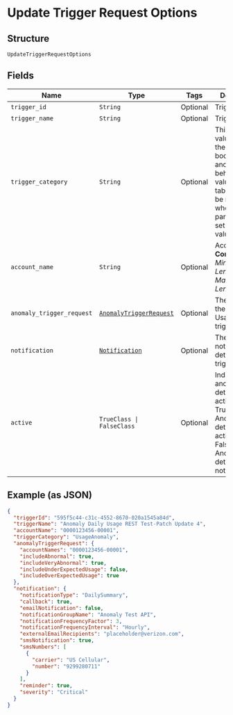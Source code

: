 
# Update Trigger Request Options

## Structure

`UpdateTriggerRequestOptions`

## Fields

| Name | Type | Tags | Description |
|  --- | --- | --- | --- |
| `trigger_id` | `String` | Optional | Trigger ID. |
| `trigger_name` | `String` | Optional | Trigger name. |
| `trigger_category` | `String` | Optional | This is the value to use in the request body to detect anomalous behaivior. The values in this table will only be relevant when this parameter is set to this value. |
| `account_name` | `String` | Optional | Account name.<br>**Constraints**: *Minimum Length*: `3`, *Maximum Length*: `32` |
| `anomaly_trigger_request` | [`AnomalyTriggerRequest`](../../doc/models/anomaly-trigger-request.md) | Optional | The details of the UsageAnomaly trigger. |
| `notification` | [`Notification`](../../doc/models/notification.md) | Optional | The notification details of the trigger. |
| `active` | `TrueClass \| FalseClass` | Optional | Indicates anomaly detection is active<br />True - Anomaly detection is active.<br />False - Anomaly detection is not active. |

## Example (as JSON)

```json
{
  "triggerId": "595f5c44-c31c-4552-8670-020a1545a84d",
  "triggerName": "Anomaly Daily Usage REST Test-Patch Update 4",
  "accountName": "0000123456-00001",
  "triggerCategory": "UsageAnomaly",
  "anomalyTriggerRequest": {
    "accountNames": "0000123456-00001",
    "includeAbnormal": true,
    "includeVeryAbnormal": true,
    "includeUnderExpectedUsage": false,
    "includeOverExpectedUsage": true
  },
  "notification": {
    "notificationType": "DailySummary",
    "callback": true,
    "emailNotification": false,
    "notificationGroupName": "Anomaly Test API",
    "notificationFrequencyFactor": 3,
    "notificationFrequencyInterval": "Hourly",
    "externalEmailRecipients": "placeholder@verizon.com",
    "smsNotification": true,
    "smsNumbers": [
      {
        "carrier": "US Cellular",
        "number": "9299280711"
      }
    ],
    "reminder": true,
    "severity": "Critical"
  }
}
```

